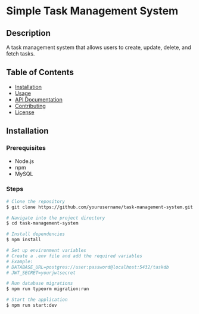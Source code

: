 # Simple Task Management System

## Description
A task management system that allows users to create, update, delete, and fetch tasks.

## Table of Contents
- [Installation](#installation)
- [Usage](#usage)
- [API Documentation](#api-documentation)
- [Contributing](#contributing)
- [License](#license)

## Installation

### Prerequisites
- Node.js
- npm
- MySQL

### Steps
```sh
# Clone the repository
$ git clone https://github.com/yourusername/task-management-system.git

# Navigate into the project directory
$ cd task-management-system

# Install dependencies
$ npm install

# Set up environment variables
# Create a .env file and add the required variables
# Example:
# DATABASE_URL=postgres://user:password@localhost:5432/taskdb
# JWT_SECRET=yourjwtsecret

# Run database migrations
$ npm run typeorm migration:run

# Start the application
$ npm run start:dev
